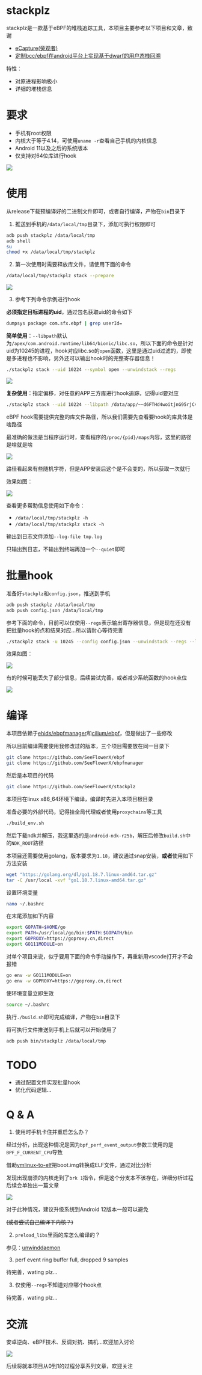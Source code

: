 # stackplz

stackplz是一款基于eBPF的堆栈追踪工具，本项目主要参考以下项目和文章，致谢

- [eCapture(旁观者)](https://github.com/ehids/ecapture)
- [定制bcc/ebpf在android平台上实现基于dwarf的用户态栈回溯](https://bbs.pediy.com/thread-274546.htm)

特性：

- 对原进程影响极小
- 详细的堆栈信息

# 要求

- 手机有root权限
- 内核大于等于4.14，可使用`uname -r`查看自己手机的内核信息
- Android 11以及之后的系统版本
- 仅支持对64位库进行hook

![](./images/Snipaste_2022-11-09_14-26-47.png)

# 使用

从release下载预编译好的二进制文件即可，或者自行编译，产物在`bin`目录下

1. 推送到手机的`/data/local/tmp`目录下，添加可执行权限即可

```bash
adb push stackplz /data/local/tmp
adb shell
su
chmod +x /data/local/tmp/stackplz
```

2. 第一次使用时需要释放库文件，请使用下面的命令

```bash
/data/local/tmp/stackplz stack --prepare
```

![](./images/Snipaste_2022-11-09_14-25-46.png)

3. 参考下列命令示例进行hook

**必须指定目标进程的uid**，通过包名获取uid的命令如下

```bash
dumpsys package com.sfx.ebpf | grep userId=
```

**简单使用**：`--libpath`默认为`/apex/com.android.runtime/lib64/bionic/libc.so`，所以下面的命令是针对uid为10245的进程，hook对应libc.so的`open`函数，这里是通过uid过滤的，即使是多进程也不影响，另外还可以输出hook时的完整寄存器信息！

```bash
./stackplz stack --uid 10224 --symbol open --unwindstack --regs
```

![](./images/Snipaste_2022-11-10_00-11-12.png)


**复杂使用**：指定偏移，对任意的APP三方库进行hook追踪，记得uid要对应

```bash
./stackplz stack --uid 10224 --libpath /data/app/~~d6FTHd4woitjnG95rjCv1w==/com.sfx.ebpf-YyPF9u5v8CBZD6OOfV4XQg==/lib/arm64/libnative-lib.so --offset 0xF37C --unwindstack
```

eBPF hook需要提供完整的库文件路径，所以我们需要先查看要hook的库具体是啥路径

最准确的做法是当程序运行时，查看程序的`/proc/{pid}/maps`内容，这里的路径是啥就是啥

![](./images/Snipaste_2022-11-09_15-23-31.png)

路径看起来有些随机字符，但是APP安装后这个是不会变的，所以获取一次就行

效果如图：

![](./images/Snipaste_2022-11-09_15-28-12.png)

查看更多帮助信息使用如下命令：

- `/data/local/tmp/stackplz -h`
- `/data/local/tmp/stackplz stack -h`

输出到日志文件添加`--log-file tmp.log`

只输出到日志，不输出到终端再加一个`--quiet`即可

# 批量hook

准备好`stackplz`和`config.json`，推送到手机

```bash
adb push stackplz /data/local/tmp
adb push config.json /data/local/tmp
```

参考下面的命令，目前可以仅使用`--regs`表示输出寄存器信息，但是现在还没有把批量hook的点和结果对应...所以请耐心等待完善

```bash
./stackplz stack -u 10245 --config config.json --unwindstack --regs --log-file tmp.log
```

效果如图：

![](./images/Snipaste_2022-11-10_23-13-11.png)

有的时候可能丢失了部分信息，后续尝试完善，或者减少系统函数的hook点位

![](./images/Snipaste_2022-11-10_23-14-05.png)

# 编译

本项目依赖于[ehids/ebpfmanager](https://github.com/ehids/ebpfmanager)和[cilium/ebpf](https://github.com/cilium/ebpf)，但是做出了一些修改

所以目前编译需要使用我修改过的版本，三个项目需要放在同一目录下

```bash
git clone https://github.com/SeeFlowerX/ebpf
git clone https://github.com/SeeFlowerX/ebpfmanager
```

然后是本项目的代码

```bash
git clone https://github.com/SeeFlowerX/stackplz
```

本项目在linux x86_64环境下编译，编译时先进入本项目根目录

准备必要的外部代码，记得挂全局代理或者使用`proxychains`等工具

```bash
./build_env.sh
```

然后下载ndk并解压，我这里选的是`android-ndk-r25b`，解压后修改`build.sh`中的`NDK_ROOT`路径

本项目还需要使用golang，版本要求为`1.18`，建议通过snap安装，**或者**使用如下方法安装

```bash
wget "https://golang.org/dl/go1.18.7.linux-amd64.tar.gz"
tar -C /usr/local -xvf "go1.18.7.linux-amd64.tar.gz"
```

设置环境变量

```bash
nano ~/.bashrc
```

在末尾添加如下内容

```bash
export GOPATH=$HOME/go
export PATH=/usr/local/go/bin:$PATH:$GOPATH/bin
export GOPROXY=https://goproxy.cn,direct
export GO111MODULE=on
```

对单个项目来说，似乎要用下面的命令手动操作下，再重新用vscode打开才不会报错

```bash
go env -w GO111MODULE=on
go env -w GOPROXY=https://goproxy.cn,direct
```

使环境变量立即生效

```bash
source ~/.bashrc
```

执行`./build.sh`即可完成编译，产物在`bin`目录下

将可执行文件推送到手机上后就可以开始使用了

```bash
adb push bin/stackplz /data/local/tmp
```

# TODO

- 通过配置文件实现批量hook
- 优化代码逻辑...

# Q & A

1. 使用时手机卡住并重启怎么办？

经过分析，出现这种情况是因为`bpf_perf_event_output`参数三使用的是`BPF_F_CURRENT_CPU`导致

借助[vmlinux-to-elf](https://github.com/marin-m/vmlinux-to-elf)把boot.img转换成ELF文件，通过对比分析

发现出现崩溃的内核走到了`brk 1`指令，但是这个分支本不该存在，详细分析过程后续会单独出一篇文章

![](./images/FkCOXtSfHjSxSxOu25dkx5rqPp9B.png)

对于此种情况，建议升级系统到Android 12版本一般可以避免

~~(或者尝试自己编译下内核？)~~

2. `preload_libs`里面的库怎么编译的？

参见：[unwinddaemon](https://github.com/SeeFlowerX/unwinddaemon)

3. perf event ring buffer full, dropped 9 samples

待完善，wating plz...

3. 仅使用`--regs`不知道对应哪个hook点

待完善，wating plz...

# 交流

安卓逆向、eBPF技术、反调对抗、搞机...欢迎加入讨论

![](./images/Snipaste_2022-11-09_17-26-46.png)

后续将就本项目从0到1的过程分享系列文章，欢迎关注